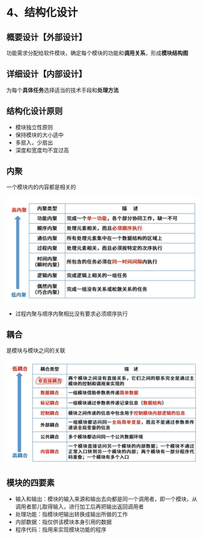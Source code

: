 # 4、结构化设计

## 概要设计【外部设计】

功能需求分配给软件模块，确定每个模块的功能和**调用关系**，形成**模块结构图**

## 详细设计【内部设计】

为每个**具体任务**选择适当的技术手段和**处理方法**

## 结构化设计原则

- 模块独立性原则
- 保持模块的大小适中
- 多扇入，少扇出
- 深度和宽度均不宜过高

## 内聚

一个模块内的内容都是相关的

<img src='/picture/软考/结构化设计-内聚.png'/>

- 过程内聚与顺序内聚相比没有要求必须顺序执行

## 耦合

是模块与模块之间的关联

<img src='/picture/软考/结构化设计-耦合.png'/>

## 模块的四要素

- 输入和输出：模块的输入来源和输出去向都是同一个调用者，即一个模块，从调用者那儿取得输入，进行加工后再把输出返回调用者
- 处理功能：指模块吧输出转换成输出所做的工作
- 内部数据：指仅供该模块本身引用的数据
- 程序代码：指用来实现模块功能的程序
